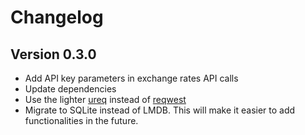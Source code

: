# Changelog

## Version 0.3.0

- Add API key parameters in exchange rates API calls
- Update dependencies
- Use the lighter [ureq](https://lib.rs/crates/ureq) instead of [reqwest](https://lib.rs/crates/reqwest)
- Migrate to SQLite instead of LMDB. This will make it easier to add functionalities in the future.
